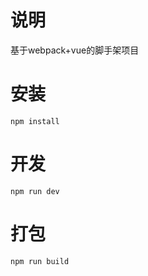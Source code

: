 # 说明
基于webpack+vue的脚手架项目
# 安装
```
npm install
```
# 开发
```
npm run dev
```
# 打包
```
npm run build
```

